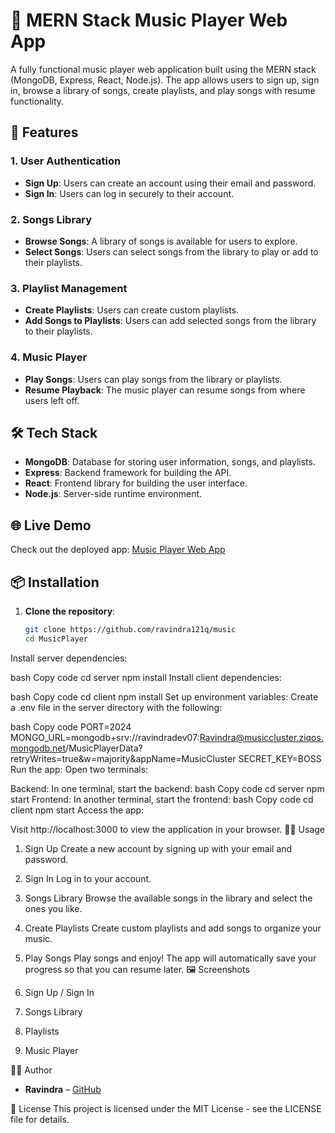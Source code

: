 # 🎵 MERN Stack Music Player Web App

A fully functional music player web application built using the MERN stack (MongoDB, Express, React, Node.js). The app allows users to sign up, sign in, browse a library of songs, create playlists, and play songs with resume functionality.

## 🚀 Features

### 1. User Authentication
- **Sign Up**: Users can create an account using their email and password.
- **Sign In**: Users can log in securely to their account.

### 2. Songs Library
- **Browse Songs**: A library of songs is available for users to explore.
- **Select Songs**: Users can select songs from the library to play or add to their playlists.

### 3. Playlist Management
- **Create Playlists**: Users can create custom playlists.
- **Add Songs to Playlists**: Users can add selected songs from the library to their playlists.

### 4. Music Player
- **Play Songs**: Users can play songs from the library or playlists.
- **Resume Playback**: The music player can resume songs from where users left off.

## 🛠️ Tech Stack

- **MongoDB**: Database for storing user information, songs, and playlists.
- **Express**: Backend framework for building the API.
- **React**: Frontend library for building the user interface.
- **Node.js**: Server-side runtime environment.

## 🌐 Live Demo

Check out the deployed app: [Music Player Web App](https://music-player-frontend-five.vercel.app/)

## 📦 Installation

1. **Clone the repository**:
   ```bash
   git clone https://github.com/ravindra121q/music
   cd MusicPlayer
Install server dependencies:

bash
Copy code
cd server
npm install
Install client dependencies:

bash
Copy code
cd client
npm install
Set up environment variables: Create a .env file in the server directory with the following:

bash
Copy code
PORT=2024
MONGO_URL=mongodb+srv://ravindradev07:Ravindra@musiccluster.ziqos.mongodb.net/MusicPlayerData?retryWrites=true&w=majority&appName=MusicCluster
SECRET_KEY=BOSS
Run the app: Open two terminals:

Backend: In one terminal, start the backend:
bash
Copy code
cd server
npm start
Frontend: In another terminal, start the frontend:
bash
Copy code
cd client
npm start
Access the app:

Visit http://localhost:3000 to view the application in your browser.
🧑‍💻 Usage
1. Sign Up
Create a new account by signing up with your email and password.
2. Sign In
Log in to your account.
3. Songs Library
Browse the available songs in the library and select the ones you like.
4. Create Playlists
Create custom playlists and add songs to organize your music.
5. Play Songs
Play songs and enjoy! The app will automatically save your progress so that you can resume later.
🖼️ Screenshots
1. Sign Up / Sign In

2. Songs Library

3. Playlists

4. Music Player

👨‍💻 Author
- **Ravindra** – [GitHub](https://github.com/ravindra121q)

📝 License
This project is licensed under the MIT License - see the LICENSE file for details.
